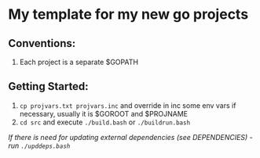 # My template for my new go projects

## Сonventions:

1. Each project is a separate $GOPATH

## Getting Started:

1. `cp projvars.txt projvars.inc` and override in inc some env vars if necessary, usually it is $GOROOT and $PROJNAME
2. `cd src` and execute `./build.bash` or `./buildrun.bash`

*If there is need for updating external dependencies (see DEPENDENCIES) - run `./upddeps.bash`*
